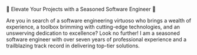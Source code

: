 🚀 Elevate Your Projects with a Seasoned Software Engineer 🚀

Are you in search of a software engineering virtuoso who brings a wealth of experience, a toolbox brimming with cutting-edge technologies, and an unswerving dedication to excellence? Look no further! I am a seasoned software engineer with over seven years of professional experience and a trailblazing track record in delivering top-tier solutions.
